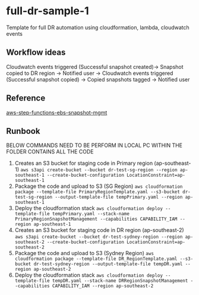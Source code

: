 # full-dr-sample-1

Template for full DR automation using cloudformation, lambda, cloudwatch events

## Workflow ideas

Cloudwatch events triggered (Successful snapshot created)-> Snapshot copied to DR region -> Notified user -> Cloudwatch events triggered (Successful snapshot copied) -> Copied snapshots tagged -> Notified user

## Reference

[aws-step-functions-ebs-snapshot-mgmt](https://github.com/aws-samples/aws-step-functions-ebs-snapshot-mgmt)

## Runbook

BELOW COMMANDS NEED TO BE PERFORM IN LOCAL PC WITHIN THE FOLDER CONTAINS ALL THE CODE

1. Creates an S3 bucket for staging code in Primary region (ap-southeast-1)
    `aws s3api create-bucket --bucket dr-test-sg-region --region ap-southeast-1 --create-bucket-configuration LocationConstraint=ap-southeast-1`
2. Package the code and upload to S3 (SG Region)
    `aws cloudformation package --template-file PrimaryRegionTemplate.yaml --s3-bucket dr-test-sg-region --output-template-file tempPrimary.yaml --region ap-southeast-1`
3. Deploy the cloudformation stack
    `aws cloudformation deploy --template-file tempPrimary.yaml --stack-name PrimaryRegionSnapshotManagement --capabilities CAPABILITY_IAM --region ap-southeast-1`
4. Creates an S3 bucket for staging code in DR region (ap-southeast-2)
    `aws s3api create-bucket --bucket dr-test-sydney-region --region ap-southeast-2 --create-bucket-configuration LocationConstraint=ap-southeast-2`
5. Package the code and upload to S3 (Sydney Region)
    `aws cloudformation package --template-file DR_RegionTemplate.yaml --s3-bucket dr-test-sydney-region --output-template-file tempDR.yaml --region ap-southeast-2`
6. Deploy the cloudformation stack
    `aws cloudformation deploy --template-file tempDR.yaml --stack-name DRRegionSnapshotManagement --capabilities CAPABILITY_IAM --region ap-southeast-2`
